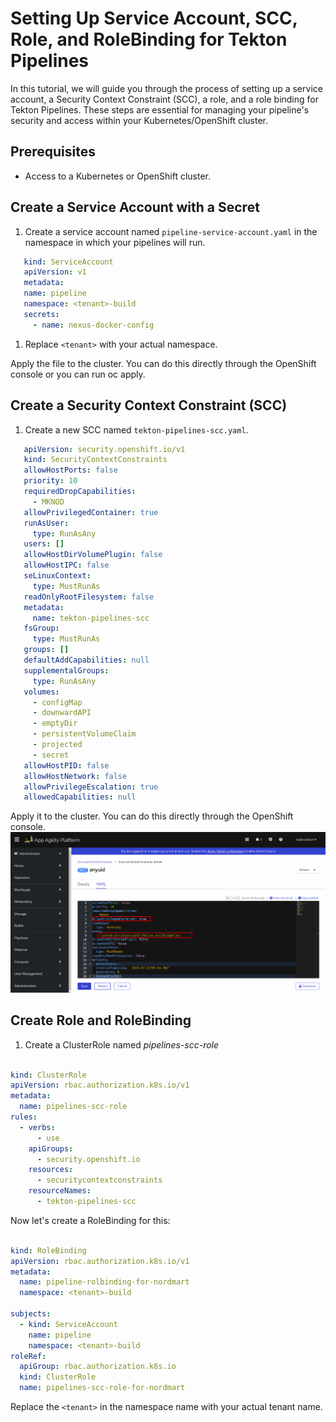 # Setting Up Service Account, SCC, Role, and RoleBinding for Tekton Pipelines

In this tutorial, we will guide you through the process of setting up a service account, a Security Context Constraint (SCC), a role, and a role binding for Tekton Pipelines. These steps are essential for managing your pipeline's security and access within your Kubernetes/OpenShift cluster.

## Prerequisites

- Access to a Kubernetes or OpenShift cluster.

## Create a Service Account with a Secret

1. Create a service account named `pipeline-service-account.yaml` in the namespace in which your pipelines will run.

```yaml
   kind: ServiceAccount
   apiVersion: v1
   metadata:
   name: pipeline
   namespace: <tenant>-build
   secrets:
     - name: nexus-docker-config
```

1. Replace `<tenant>` with your actual namespace.

Apply the file to the cluster. You can do this directly through the OpenShift console or you can run oc apply.

## Create a Security Context Constraint (SCC)

1. Create a new SCC named `tekton-pipelines-scc.yaml`.

```yaml
   apiVersion: security.openshift.io/v1
   kind: SecurityContextConstraints
   allowHostPorts: false
   priority: 10
   requiredDropCapabilities:
     - MKNOD
   allowPrivilegedContainer: true
   runAsUser:
     type: RunAsAny
   users: []
   allowHostDirVolumePlugin: false
   allowHostIPC: false
   seLinuxContext:
     type: MustRunAs
   readOnlyRootFilesystem: false
   metadata:
     name: tekton-pipelines-scc
   fsGroup:
     type: MustRunAs
   groups: []
   defaultAddCapabilities: null
   supplementalGroups:
     type: RunAsAny
   volumes:
     - configMap
     - downwardAPI
     - emptyDir
     - persistentVolumeClaim
     - projected
     - secret
   allowHostPID: false
   allowHostNetwork: false
   allowPrivilegeEscalation: true
   allowedCapabilities: null
```

Apply it to the cluster. You can do this directly through the OpenShift console.
![SCC](images/allowpriv.png)

## Create Role and RoleBinding

1. Create a ClusterRole named *pipelines-scc-role*

```yaml

kind: ClusterRole
apiVersion: rbac.authorization.k8s.io/v1
metadata:
  name: pipelines-scc-role
rules:
  - verbs:
      - use
    apiGroups:
      - security.openshift.io
    resources:
      - securitycontextconstraints
    resourceNames:
      - tekton-pipelines-scc

```

Now let's create a RoleBinding for this:

```yaml

kind: RoleBinding
apiVersion: rbac.authorization.k8s.io/v1
metadata:
  name: pipeline-rolbinding-for-nordmart
  namespace: <tenant>-build

subjects:
  - kind: ServiceAccount
    name: pipeline
    namespace: <tenant>-build
roleRef:
  apiGroup: rbac.authorization.k8s.io
  kind: ClusterRole
  name: pipelines-scc-role-for-nordmart

```

Replace the `<tenant>` in the namespace name with your actual tenant name.
